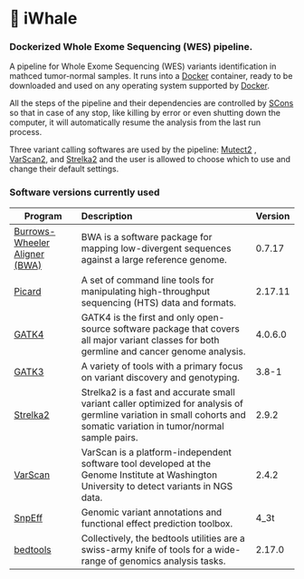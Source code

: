 # :whale: iWhale
### Dockerized Whole Exome Sequencing (WES) pipeline.

A pipeline for Whole Exome Sequencing (WES) variants identification in mathced tumor-normal samples. It runs into a [Docker](https://www.docker.com) container, ready to be downloaded and used on any operating system 
supported by [Docker](https://www.docker.com/).

All the steps of the pipeline and their dependencies are controlled by [SCons](https://scons.org/) so that in case of any stop, like killing by error or even shutting down the computer, it will automatically resume the analysis from the last run process.

Three variant calling softwares are used by the pipeline: [Mutect2](https://software.broadinstitute.org/gatk/gatk4) , [VarScan2](http://dkoboldt.github.io/varscan/), and [Strelka2](https://github.com/Illumina/strelka) and the user is allowed to choose which to use and change their default settings.


### Software versions currently used

| Program        | Description| Version |
| ------------- |:-------------| :-------------| 
[Burrows-Wheeler Aligner (BWA)](http://bio-bwa.sourceforge.net/) |BWA is a software package for mapping low-divergent sequences against a large reference genome.| 0.7.17 |
[Picard](https://broadinstitute.github.io/picard/) | A set of command line tools for manipulating high-throughput sequencing (HTS) data and formats.| 2.17.11 |
[GATK4](https://software.broadinstitute.org/gatk/gatk4) | GATK4 is the first and only open-source software package that covers all major variant classes for both germline and cancer genome analysis. | 4.0.6.0 |
[GATK3](https://gatkforums.broadinstitute.org/gatk/categories/gatk-guide) | A variety of tools with a primary focus on variant discovery and genotyping. | 3.8-1 |
[Strelka2](https://github.com/Illumina/strelka) | Strelka2 is a fast and accurate small variant caller optimized for analysis of germline variation in small cohorts and somatic variation in tumor/normal sample pairs. | 2.9.2 |
[VarScan](http://dkoboldt.github.io/varscan/)| VarScan is a platform-independent software tool developed at the Genome Institute at Washington University to detect variants in NGS data. | 2.4.2 |
[SnpEff](http://snpeff.sourceforge.net/) | Genomic variant annotations and functional effect prediction toolbox. | 4_3t |
[bedtools](https://bedtools.readthedocs.io/en/latest/)|Collectively, the bedtools utilities are a swiss-army knife of tools for a wide-range of genomics analysis tasks. | 2.17.0 |
